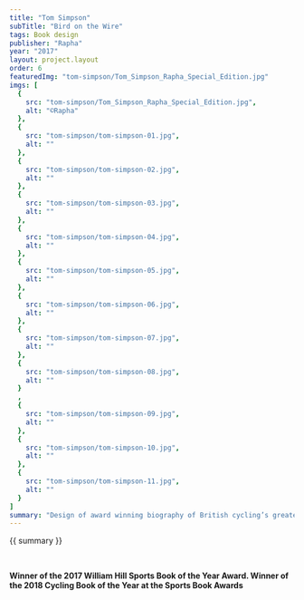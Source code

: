 ```yaml
---
title: "Tom Simpson"
subTitle: "Bird on the Wire"
tags: Book design
publisher: "Rapha"
year: "2017"
layout: project.layout
order: 6
featuredImg: "tom-simpson/Tom_Simpson_Rapha_Special_Edition.jpg"
imgs: [
  {
    src: "tom-simpson/Tom_Simpson_Rapha_Special_Edition.jpg",
    alt: "©Rapha"
  },
  {
    src: "tom-simpson/tom-simpson-01.jpg",
    alt: ""
  },
  {
    src: "tom-simpson/tom-simpson-02.jpg",
    alt: ""
  },
  {
    src: "tom-simpson/tom-simpson-03.jpg",
    alt: ""
  },
  {
    src: "tom-simpson/tom-simpson-04.jpg",
    alt: ""
  },
  {
    src: "tom-simpson/tom-simpson-05.jpg",
    alt: ""
  },
  {
    src: "tom-simpson/tom-simpson-06.jpg",
    alt: ""
  },
  {
    src: "tom-simpson/tom-simpson-07.jpg",
    alt: ""
  },
  {
    src: "tom-simpson/tom-simpson-08.jpg",
    alt: ""
  }
  ,
  {
    src: "tom-simpson/tom-simpson-09.jpg",
    alt: ""
  },
  {
    src: "tom-simpson/tom-simpson-10.jpg",
    alt: ""
  },
  {
    src: "tom-simpson/tom-simpson-11.jpg",
    alt: ""
  }
]
summary: "Design of award winning biography of British cycling’s greatest icon Tom Simpson. Guided by rare photography and untold stories from those closest to him, with a foreword by Sir Bradley Wiggins. Published by Rapha in arrangement with Bluetrain"
---
```


{{ summary }}

<br/>

**Winner of the 2017 William Hill Sports Book of the Year Award. Winner of the 2018 Cycling Book of the Year at the Sports Book Awards**